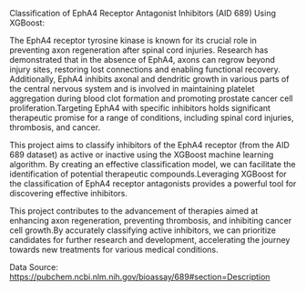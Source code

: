 Classification of EphA4 Receptor Antagonist Inhibitors (AID 689) Using XGBoost:

The EphA4 receptor tyrosine kinase is known for its crucial role in preventing axon regeneration after spinal cord injuries. Research has demonstrated that in the absence of EphA4, axons can regrow beyond injury sites, restoring lost connections and enabling functional recovery. Additionally, EphA4 inhibits axonal and dendritic growth in various parts of the central nervous system and is involved in maintaining platelet aggregation during blood clot formation and promoting prostate cancer cell proliferation.Targeting EphA4 with specific inhibitors holds significant therapeutic promise for a range of conditions, including spinal cord injuries, thrombosis, and cancer. 

This project aims to classify inhibitors of the EphA4 receptor (from the AID 689 dataset) as active or inactive using the XGBoost machine learning algorithm. By creating an effective classification model, we can facilitate the identification of potential therapeutic compounds.Leveraging XGBoost for the classification of EphA4 receptor antagonists provides a powerful tool for discovering effective inhibitors. 

This project contributes to the advancement of therapies aimed at enhancing axon regeneration, preventing thrombosis, and inhibiting cancer cell growth.By accurately classifying active inhibitors, we can prioritize candidates for further research and development, accelerating the journey towards new treatments for various medical conditions.

Data Source: https://pubchem.ncbi.nlm.nih.gov/bioassay/689#section=Description
